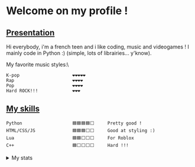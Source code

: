 # Welcome on my profile !

## <ins>Presentation</ins>

Hi everybody, i'm a french teen and i like coding, music and videogames ! I mainly code in Python :) (simple, lots of librairies... y'know).

My favorite music styles:\
```
K-pop                    ❤❤❤❤❤
Rap                      ❤❤❤❤
Pop                      ❤❤❤❤
Hard ROCK!!!             ❤❤❤
```

## <ins>My skills</ins>


```
Python                   🟦🟦🟦🟦⬜     Pretty good !
HTML/CSS/JS              🟦🟦🟦⬜⬜     Good at styling :)
Lua                      🟦🟦⬜⬜⬜     For Roblox
C++                      🟦⬜⬜⬜⬜     Hard !!!
```

<details>
<summary> My stats </summary>
  
[![trophy](https://github-profile-trophy.vercel.app/?username=Camillewz24340&theme=onedark)](https://github.com/ryo-ma/github-profile-trophy)
  
</details>

